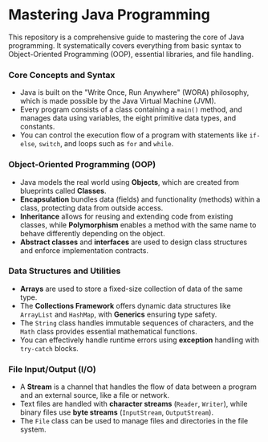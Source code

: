 # Mastering Java Programming

This repository is a comprehensive guide to mastering the core of Java programming. It systematically covers everything from basic syntax to Object-Oriented Programming (OOP), essential libraries, and file handling.

### **Core Concepts and Syntax**

* Java is built on the "Write Once, Run Anywhere" (WORA) philosophy, which is made possible by the Java Virtual Machine (JVM).
* Every program consists of a class containing a `main()` method, and manages data using variables, the eight primitive data types, and constants.
* You can control the execution flow of a program with statements like `if-else`, `switch`, and loops such as `for` and `while`.

### **Object-Oriented Programming (OOP)**

* Java models the real world using **Objects**, which are created from blueprints called **Classes**.
* **Encapsulation** bundles data (fields) and functionality (methods) within a class, protecting data from outside access.
* **Inheritance** allows for reusing and extending code from existing classes, while **Polymorphism** enables a method with the same name to behave differently depending on the object.
* **Abstract classes** and **interfaces** are used to design class structures and enforce implementation contracts.

### **Data Structures and Utilities**

* **Arrays** are used to store a fixed-size collection of data of the same type.
* The **Collections Framework** offers dynamic data structures like `ArrayList` and `HashMap`, with **Generics** ensuring type safety.
* The `String` class handles immutable sequences of characters, and the `Math` class provides essential mathematical functions.
* You can effectively handle runtime errors using **exception** handling with `try-catch` blocks.

### **File Input/Output (I/O)**

* A **Stream** is a channel that handles the flow of data between a program and an external source, like a file or network.
* Text files are handled with **character streams** (`Reader`, `Writer`), while binary files use **byte streams** (`InputStream`, `OutputStream`).
* The `File` class can be used to manage files and directories in the file system.
